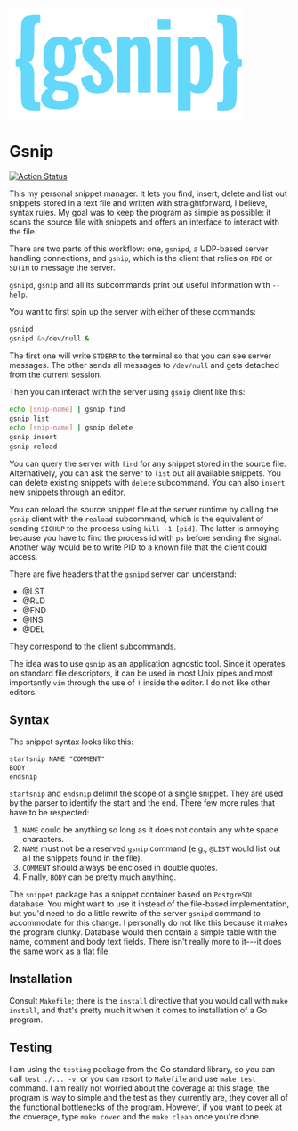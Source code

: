 ![(logo)](./logo.png)

# Gsnip

[![Action Status](https://github.com/mdm-code/gsnip/workflows/gsnip%20CI/CD/badge.svg)](https://github.com/mdm-code/gsnip/actions)

This my personal snippet manager. It lets you find, insert, delete and list out
snippets stored in a text file and written with straightforward, I believe,
syntax rules. My goal was to keep the program as simple as possible: it scans
the source file with snippets and offers an interface to interact with the
file.

There are two parts of this workflow: one, `gsnipd`, a UDP-based server
handling connections, and `gsnip`, which is the client that relies on `FD0` or
`SDTIN` to message the server.

`gsnipd`, `gsnip` and all its subcommands print out useful information with
`--help`.

You want to first spin up the server with either of these commands:

```sh
gsnipd
gsnipd &>/dev/null &
```

The first one will write `STDERR` to the terminal so that you can see server
messages. The other sends all messages to `/dev/null` and gets detached from
the current session.

Then you can interact with the server using `gsnip` client like this:

```sh
echo [snip-name] | gsnip find
gsnip list
echo [snip-name] | gsnip delete
gsnip insert
gsnip reload
```

You can query the server with `find` for any snippet stored in the source file.
Alternatively, you can ask the server to `list` out all available snippets.
You can delete existing snippets with `delete` subcommand. You can also `insert`
new snippets through an editor.

You can reload the source snippet file at the server runtime by calling the
`gsnip` client with the `reaload` subcommand, which is the equivalent of
sending `SIGHUP` to the process using `kill -1 [pid]`. The latter is annoying
because you have to find the process id with `ps` before sending the signal.
Another way would be to write PID to a known file that the client could access.

There are five headers that the `gsnipd` server can understand:

- @LST
- @RLD
- @FND
- @INS
- @DEL

They correspond to the client subcommands.


The idea was to use `gsnip` as an application agnostic tool. Since it operates
on standard file descriptors, it can be used in most Unix pipes and most
importantly `vim` through the use of `!` inside the editor. I do not like other
editors.


## Syntax

The snippet syntax looks like this:

```
startsnip NAME "COMMENT"
BODY
endsnip
```

`startsnip` and `endsnip` delimit the scope of a single snippet. They are used
by the parser to identify the start and the end. There few more rules that have
to be respected:

1. `NAME` could be anything so long as it does not contain any white space
   characters.
2. `NAME` must not be a reserved `gsnip` command (e.g., `@LIST` would list out
   all the snippets found in the file).
3. `COMMENT` should always be enclosed in double quotes.
4. Finally, `BODY` can be pretty much anything.


The `snippet` package has a snippet container based on `PostgreSQL` database.
You might want to use it instead of the file-based implementation, but you'd
need to do a little rewrite of the server `gsnipd` command to accommodate for
this change. I personally do not like this because it makes the program clunky.
Database would then contain a simple table with the name, comment and body text
fields. There isn't really more to it---it does the same work as a flat file.


## Installation

Consult `Makefile`; there is the `install` directive that you would call with
`make install`, and that's pretty much it when it comes to installation of a Go
program.


## Testing

I am using the `testing` package from the Go standard library, so you can call
`test ./... -v`, or you can resort to `Makefile` and use `make test` command. I
am really not worried about the coverage at this stage; the program is way to
simple and the test as they currently are, they cover all of the functional
bottlenecks of the program. However, if you want to peek at the coverage, type
`make cover` and the `make clean` once you're done.
